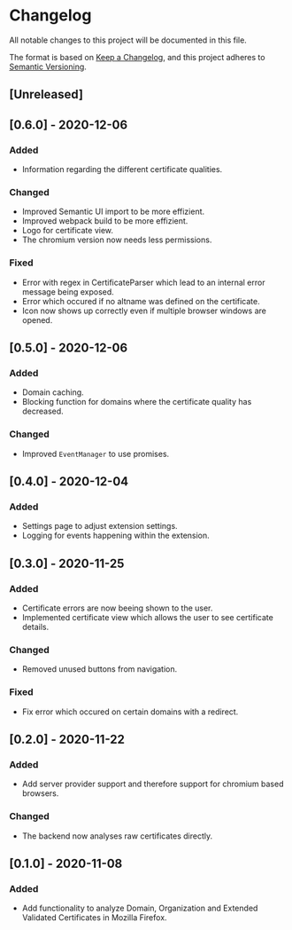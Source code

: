 # Changelog
All notable changes to this project will be documented in this file.

The format is based on [Keep a Changelog](https://keepachangelog.com/en/1.0.0/),
and this project adheres to [Semantic Versioning](https://semver.org/spec/v2.0.0.html).

## [Unreleased]

## [0.6.0] - 2020-12-06
### Added
- Information regarding the different certificate qualities.

### Changed
- Improved Semantic UI import to be more effizient.
- Improved webpack build to be more effizient.
- Logo for certificate view.
- The chromium version now needs less permissions.

### Fixed
- Error with regex in CertificateParser which lead to an internal error message being exposed.
- Error which occured if no altname was defined on the certificate.
- Icon now shows up correctly even if multiple browser windows are opened.

## [0.5.0] - 2020-12-06
### Added
- Domain caching.
- Blocking function for domains where the certificate quality has decreased.

### Changed
- Improved `EventManager` to use promises.

## [0.4.0] - 2020-12-04
### Added
- Settings page to adjust extension settings.
- Logging for events happening within the extension.

## [0.3.0] - 2020-11-25
### Added
- Certificate errors are now beeing shown to the user.
- Implemented certificate view which allows the user to see certificate details.

### Changed
- Removed unused buttons from navigation.

### Fixed
- Fix error which occured on certain domains with a redirect.

## [0.2.0] - 2020-11-22
### Added
- Add server provider support and therefore support for chromium based browsers.

### Changed
- The backend now analyses raw certificates directly.

## [0.1.0] - 2020-11-08
### Added
- Add functionality to analyze Domain, Organization and Extended Validated Certificates in Mozilla Firefox.
